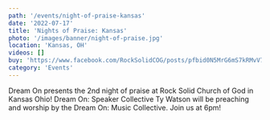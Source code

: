 ```yaml
---
path: '/events/night-of-praise-kansas'
date: '2022-07-17'
title: 'Nights of Praise: Kansas'
photo: '/images/banner/night-of-praise.jpg'
location: 'Kansas, OH'
videos: []
buy: 'https://www.facebook.com/RockSolidCOG/posts/pfbid0N5MrG6mS7kRMvV7MNjyrk2p3qdTtdhQ9d5BXQHHtS27jyTCWyg672qKNz4grpeDSl'
category: 'Events'
---
```


Dream On presents the 2nd night of praise at Rock Solid Church of God in Kansas Ohio! Dream On: Speaker Collective Ty Watson will be preaching and worship by the Dream On: Music Collective. Join us at 6pm!